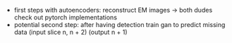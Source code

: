 * first steps with autoencoders: reconstruct EM images ->  both dudes check out pytorch implementations 
* potential second step: after having detection train gan to predict missing data (input slice n, n + 2) (output n + 1)
